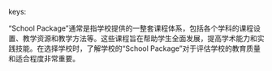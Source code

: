 keys:<school package>


“School Package”通常是指学校提供的一整套课程体系，包括各个学科的课程设置、教学资源和教学方法等。这些课程旨在帮助学生全面发展，提高学术能力和实践技能。在选择学校时，了解学校的“School Package”对于评估学校的教育质量和适合程度非常重要。